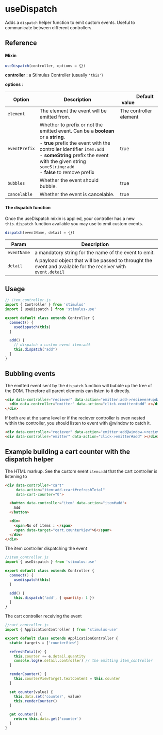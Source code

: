 # useDispatch

Adds a `dispatch` helper function to emit custom events. Useful to communicate between different controllers.

## Reference

#### Mixin

```js
useDispatch(controller, options = {})
```

**controller** : a Stimulus Controller (usually `'this'`)

**options** :

| Option| Description |&nbsp; &nbsp; &nbsp; &nbsp; &nbsp; &nbsp;Default value&nbsp; &nbsp; &nbsp; &nbsp; &nbsp; &nbsp; &nbsp; &nbsp;|
|-----------------------|-------------|---------------------|
| `element` | The element the event will be emitted from.| The controller element|
| `eventPrefix` | Whether to prefix or not the emitted event. Can be a **boolean** or a **string**.<br>- **true** prefix the event with the controller identifier `item:add` <br>- **someString** prefix the event with the given string `someString:add` <br>- **false** to remove prefix  |true|
| `bubbles` | Whether the event should bubble.| true|
| `cancelable` | Whether the event is cancelable.| true|



#### The dispatch function
Once the useDispatch mixin is applied, your controller has a new `this.dispatch` function available you may use to emit custom events.

```js
dispatch(eventName, detail = {})
```
| Param| Description |
|-----------------------|-------------|
| `eventName` | a mandatory string for the name of the event to emit.|
| `detail` | A payload object that will be passed to throught the event and available for the receiver with `event.detail` |

## Usage

```js
// item_controller.js
import { Controller } from 'stimulus'
import { useDispatch } from 'stimulus-use'

export default class extends Controller {
  connect() {
    usedispatch(this)
  }

  add() {
    // dispatch a custom event item:add
    this.dispatch("add")
  }
}
```

## Bubbling events

The emitted event sent by the `dispatch` function will bubble up the tree of the DOM.
Therefore all parent elements can listen to it directly.

```html
<div data-controller="reciever" data-action="emitter:add->reciever#update">
  <div data-controller="emitter" data-action="click->emitter#add" ></div>
</div>
```

If both are at the same level or if the reciever controller is even nested within the controller, you should listen to event with @window to catch it.

```html
<div data-controller="reciever" data-action="emitter:add@window->reciever#update"></div>
<div data-controller="emitter" data-action="click->emitter#add" ></div>
```

## Example building a cart counter with the dispatch helper

The HTML markup. See the custom event `item:add` that the cart controller is listening to

```html
<div data-controller="cart"
     data-action="item:add->cart#refreshTotal"
     data-cart-counter="0">

  <button data-controller="item" data-action="item#add">
    Add
  </button>

  <div>
    <span>No of items : </span>
    <span data-target="cart.counterView">0</span>
  </div>
</div>
```

The item controller dispatching the event

```js
//item_controller.js
import { useDispatch } from 'stimulus-use'

export default class extends Controller {
  connect() {
    usedispatch(this)
  }

  add() {
    this.dispatch('add', { quantity: 1 })
  }
}
```

The cart controller receiving the event

```js
//cart_controller.js
import { ApplicationController } from 'stimulus-use'

export default class extends ApplicationController {
  static targets = ['counterView']

  refreshTotal(e) {
    this.counter += e.detail.quantity
    console.log(e.detail.controller) // the emitting item_controller
  }

  renderCounter() {
    this.counterViewTarget.textContent = this.counter
  }

  set counter(value) {
    this.data.set('counter', value)
    this.renderCounter()
  }

  get counter() {
    return this.data.get('counter')
  }
}
```
